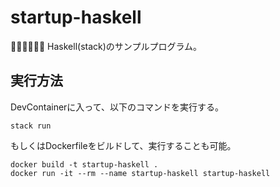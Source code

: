 # startup-haskell

🐻‍❄️🐻‍❄️🐻‍❄️ Haskell(stack)のサンプルプログラム。  

## 実行方法

DevContainerに入って、以下のコマンドを実行する。  

```shell
stack run
```

もしくはDockerfileをビルドして、実行することも可能。  

```shell
docker build -t startup-haskell .
docker run -it --rm --name startup-haskell startup-haskell
```
